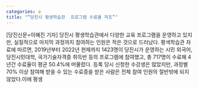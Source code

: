 ```yaml
---
categories: a
title: "“당진시 평생학습관  프로그램 수료율 저조”"
---
```

[당진신문=이혜진 기자] 당진시 평생학습관에서 다양한 교육 프로그램을 운영하고 있지만, 실질적으로 마지막 과정까지 참여하는 인원은 적은 것으로 드러났다. 평색학습관 자료에 따르면, 2019년부터 2022년 현재까지 1423명이 당진시가 운영하는 시민 외국어, 당진시민대학, 국가기술자격증 취득반 등의 프로그램에 참여했고, 총 717명이 수료해 4년간 수료율이 평균 50.4%에 머물렀다. 등록 당시 신청한 수강생은 많았지만, 과정별 70% 이상 참여해 받을 수 있는 수료증을 받은 사람은 전체 참여 인원의 절반밖에 되지 않았다.이에 평생